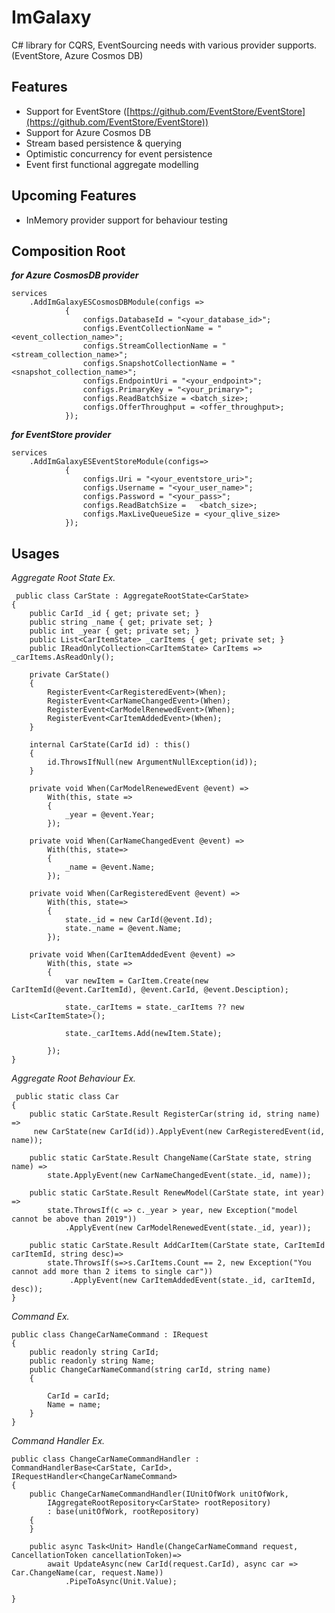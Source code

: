 
# ImGalaxy
C# library for CQRS, EventSourcing needs with various provider supports. (EventStore, Azure Cosmos DB)


##  Features 
 -   Support for EventStore ([https://github.com/EventStore/EventStore](https://github.com/EventStore/EventStore))
 -   Support for Azure Cosmos DB
 - Stream based persistence & querying
 - Optimistic concurrency for event persistence
 - Event first functional aggregate modelling
 
## Upcoming Features
 - InMemory provider support for behaviour testing

## Composition Root
***for Azure CosmosDB provider***

    services
	    .AddImGalaxyESCosmosDBModule(configs =>
                {
                    configs.DatabaseId = "<your_database_id>";
                    configs.EventCollectionName = "<event_collection_name>";
                    configs.StreamCollectionName = "<stream_collection_name>";
                    configs.SnapshotCollectionName = "<snapshot_collection_name>";
                    configs.EndpointUri = "<your_endpoint>";
                    configs.PrimaryKey = "<your_primary>";
                    configs.ReadBatchSize = <batch_size>;
                    configs.OfferThroughput = <offer_throughput>;
                }); 

***for EventStore provider***

    services
	    .AddImGalaxyESEventStoreModule(configs=> 
                {
                    configs.Uri = "<your_eventstore_uri>";
                    configs.Username = "<your_user_name>";
                    configs.Password = "<your_pass>";
                    configs.ReadBatchSize =   <batch_size>;
                    configs.MaxLiveQueueSize = <your_qlive_size>
                }); 

## Usages

*Aggregate Root State Ex.*

     public class CarState : AggregateRootState<CarState> 
    {
        public CarId _id { get; private set; }
        public string _name { get; private set; }
        public int _year { get; private set; } 
        public List<CarItemState> _carItems { get; private set; }
        public IReadOnlyCollection<CarItemState> CarItems => _carItems.AsReadOnly();

        private CarState()
        {
            RegisterEvent<CarRegisteredEvent>(When);
            RegisterEvent<CarNameChangedEvent>(When);
            RegisterEvent<CarModelRenewedEvent>(When);
            RegisterEvent<CarItemAddedEvent>(When); 
        }

        internal CarState(CarId id) : this()
        {
            id.ThrowsIfNull(new ArgumentNullException(id));
        }

        private void When(CarModelRenewedEvent @event) =>
            With(this, state => 
            {
                _year = @event.Year;
            });

        private void When(CarNameChangedEvent @event) =>
            With(this, state=> 
            {
                _name = @event.Name;
            });

        private void When(CarRegisteredEvent @event) =>
            With(this, state=>
            {
                state._id = new CarId(@event.Id);
                state._name = @event.Name;
            });

        private void When(CarItemAddedEvent @event) =>
            With(this, state =>
            {
                var newItem = CarItem.Create(new CarItemId(@event.CarItemId), @event.CarId, @event.Desciption);

                state._carItems = state._carItems ?? new List<CarItemState>();

                state._carItems.Add(newItem.State);

            });
    }
    
*Aggregate Root Behaviour Ex.*
 

     public static class Car
    {
        public static CarState.Result RegisterCar(string id, string name) =>
         new CarState(new CarId(id)).ApplyEvent(new CarRegisteredEvent(id, name));

        public static CarState.Result ChangeName(CarState state, string name) =>
            state.ApplyEvent(new CarNameChangedEvent(state._id, name));

        public static CarState.Result RenewModel(CarState state, int year) =>
            state.ThrowsIf(c => c._year > year, new Exception("model cannot be above than 2019"))
                .ApplyEvent(new CarModelRenewedEvent(state._id, year));

        public static CarState.Result AddCarItem(CarState state, CarItemId carItemId, string desc)=>
            state.ThrowsIf(s=>s.CarItems.Count == 2, new Exception("You cannot add more than 2 items to single car"))
                 .ApplyEvent(new CarItemAddedEvent(state._id, carItemId, desc));
    }

*Command Ex.*

    public class ChangeCarNameCommand : IRequest
    {
        public readonly string CarId;
        public readonly string Name;
        public ChangeCarNameCommand(string carId, string name)
        {

            CarId = carId;
            Name = name;
        }
    }

*Command Handler Ex.*

    public class ChangeCarNameCommandHandler : CommandHandlerBase<CarState, CarId>, IRequestHandler<ChangeCarNameCommand>
    {
        public ChangeCarNameCommandHandler(IUnitOfWork unitOfWork, 
            IAggregateRootRepository<CarState> rootRepository) 
            : base(unitOfWork, rootRepository)
        {
        }

        public async Task<Unit> Handle(ChangeCarNameCommand request, CancellationToken cancellationToken)=>
            await UpdateAsync(new CarId(request.CarId), async car => Car.ChangeName(car, request.Name))
                .PipeToAsync(Unit.Value);
        
    }
